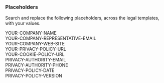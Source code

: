 ### Placeholders

Search and replace the following placeholders, across the legal templates, with your values.

YOUR-COMPANY-NAME  
YOUR-COMPANY-REPRESENTATIVE-EMAIL  
YOUR-COMPANY-WEB-SITE  
YOUR-PRIVACY-POLICY-URL  
YOUR-COOKIE-POLICY-URL  
PRIVACY-AUTHORITY-EMAIL  
PRIVACY-AUTHORITY-PHONE  
PRIVACY-POLICY-DATE  
PRIVACY-POLICY-VERSION  